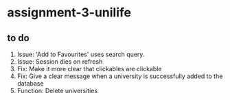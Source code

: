 # assignment-3-unilife
## to do  

1. Issue: 'Add to Favourites' uses search query.  
2. Issue: Session dies on refresh  
3. Fix: Make it more clear that clickables are clickable  
4. Fix: Give a clear message when a university is successfully added to the database  
5. Function: Delete universities
